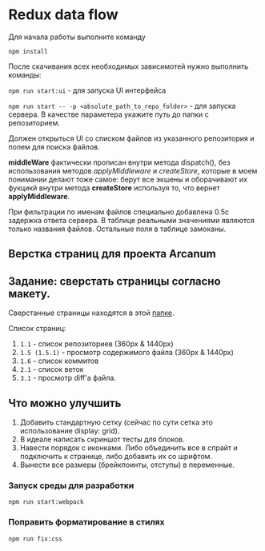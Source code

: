# Redux data flow

Для начала работы выполните команду
 
 `npm install`
 
После скачивания всех необходимых зависимотей нужно выполнить команды:

`npm run start:ui` - для запуска UI интерфейса

`npm run start -- -p <absolute_path_to_repo_folder>` - для запуска сервера. В качестве параметера укажите путь до папки
 с репозиторием.
 
Должен открыться UI со списком файлов из указанного репозитория и полем для поиска файлов. 
 
**middleWare** фактически прописан внутри метода dispatch(), без использования методов _applyMiddleware_ и _createStore_,
которые в моем понимании делают тоже самое: берут все экшены и оборачивают их фукцикй внутри метода **createStore** используя то, что вернет **applyMiddleware**.

При фильтрации по именам файлов специально добавлена 0.5с задержка ответа сервера. 
В таблице реальными значениями являются только названия файлов. Остальные поля в таблице замоканы. 



## Верстка страниц для проекта Arcanum 
## Задание: сверстать страницы согласно макету.

Сверстанные страницы находятся в этой [папке](../../build/pages).

Список страниц:
1. `1.1` - список репозиториев (360px & 1440px)
2. `1.5 (1.5.1)` - просмотр содержимого файла (360px & 1440px)
3. `1.6` - список коммитов
4. `2.1` - список веток
5. `3.1` - просмотр diff'а файла.

## Что можно улучшить
1. Добавить стандартную сетку (сейчас по сути сетка это использование display: grid).
2. В идеале написать скриншот тесты для блоков.
3. Навести порядок с иконками. Либо объединить все в спрайт и подключить к странице, либо добавить их со шрифтом.
4. Вынести все размеры (брейкпоинты, отступы) в переменные.



### Запуск среды для разработки 
`npm run start:webpack`
### Поправить форматирование в стилях
`npm run fix:css`


